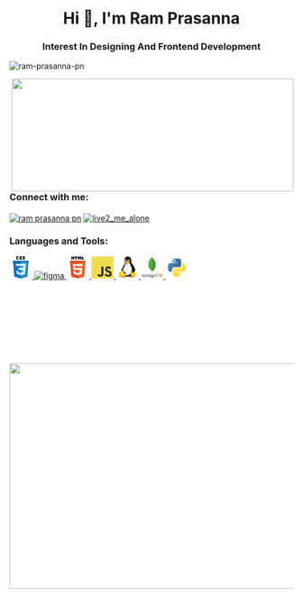 <h1 align="center">Hi 👋, I'm Ram Prasanna</h1>
<h3 align="center">Interest In Designing And Frontend Development</h3>

<p align="left"> <img src="https://komarev.com/ghpvc/?username=ram-prasanna-pn&label=Profile%20views&color=0e75b6&style=flat" alt="ram-prasanna-pn" /> </p>
<img align = "right" height ="200" width = "500" src = "https://4.bp.blogspot.com/-dlCrtErIyM8/VaXdqTriepI/AAAAAAAAB60/JubYhXYyHuM/s1600/iron%2Bman%2Bgif%2Bimages%2Bon%2Bmithileshjoshi.blogspot.com%2Bjarvis%2Bshell%2Bcommands%2B%252810%2529.gif">
<h3 align="left">Connect with me:</h3>
<p align="left">
<a href="https://linkedin.com/in/ram prasanna pn" target="blank"><img align="center" src="https://raw.githubusercontent.com/rahuldkjain/github-profile-readme-generator/master/src/images/icons/Social/linked-in-alt.svg" alt="ram prasanna pn" height="30" width="40" /></a>
<a href="https://instagram.com/live2_me_alone" target="blank"><img align="center" src="https://raw.githubusercontent.com/rahuldkjain/github-profile-readme-generator/master/src/images/icons/Social/instagram.svg" alt="live2_me_alone" height="30" width="40" /></a>
</p>

<h3 align="left">Languages and Tools:</h3>
<p align="left"> <a href="https://www.w3schools.com/css/" target="_blank" rel="noreferrer"> <img src="https://raw.githubusercontent.com/devicons/devicon/master/icons/css3/css3-original-wordmark.svg" alt="css3" width="40" height="40"/> </a> <a href="https://www.figma.com/" target="_blank" rel="noreferrer"> <img src="https://www.vectorlogo.zone/logos/figma/figma-icon.svg" alt="figma" width="40" height="40"/> </a> <a href="https://www.w3.org/html/" target="_blank" rel="noreferrer"> <img src="https://raw.githubusercontent.com/devicons/devicon/master/icons/html5/html5-original-wordmark.svg" alt="html5" width="40" height="40"/> </a> <a href="https://developer.mozilla.org/en-US/docs/Web/JavaScript" target="_blank" rel="noreferrer"> <img src="https://raw.githubusercontent.com/devicons/devicon/master/icons/javascript/javascript-original.svg" alt="javascript" width="40" height="40"/> </a> <a href="https://www.linux.org/" target="_blank" rel="noreferrer"> <img src="https://raw.githubusercontent.com/devicons/devicon/master/icons/linux/linux-original.svg" alt="linux" width="40" height="40"/> </a> <a href="https://www.mongodb.com/" target="_blank" rel="noreferrer"> <img src="https://raw.githubusercontent.com/devicons/devicon/master/icons/mongodb/mongodb-original-wordmark.svg" alt="mongodb" width="40" height="40"/> </a> <a href="https://www.python.org" target="_blank" rel="noreferrer"> <img src="https://raw.githubusercontent.com/devicons/devicon/master/icons/python/python-original.svg" alt="python" width="40" height="40"/> </a> </p>

<br><br><br><br><br><br><br>



<img height = "400" width = "1200" src="https://camo.githubusercontent.com/c1dcb74cc1c1835b1d716f5051499a2814c683c806b15f04b0eba492863703e9/68747470733a2f2f63646e2e6472696262626c652e636f6d2f75736572732f3733303730332f73637265656e73686f74732f363538313234332f6176656e746f2e676966">


